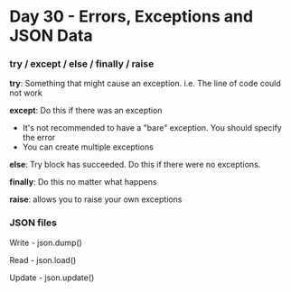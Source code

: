 # Day 30 - Errors, Exceptions and JSON Data

### try / except / else / finally / raise
**try**: Something that might cause an exception. i.e. The line of code could not work

**except**: Do this if there was an exception
- It's not recommended to  have a "bare" exception. You should specify the error
- You can create multiple exceptions

**else**: Try block has succeeded. Do this if there were no exceptions. 

**finally**: Do this no matter what happens

**raise**: allows you to raise your own exceptions


### JSON files

Write - json.dump()

Read - json.load()

Update - json.update()